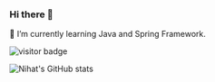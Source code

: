 ### Hi there 👋

🌱 I’m currently learning Java and Spring Framework.

![visitor badge](https://visitor-badge.glitch.me/badge?page_id=nihatcancivi.visitor-badge)

![Nihat's GitHub stats](https://github-readme-stats.vercel.app/api?username=nihatcancivi&show_icons=true&theme=tokyonight)


<!--
**nihatcancivi/nihatcancivi** is a ✨ _special_ ✨ repository because its `README.md` (this file) appears on your GitHub profile.

Here are some ideas to get you started:

- 🔭 I’m currently working on ...
-🌱 I’m currently learning IOS development with Swift.
- 👯 I’m looking to collaborate on ...
- 🤔 I’m looking for help with ...
- 💬 Ask me about ...
- 📫 How to reach me: ...
- 😄 Pronouns: ...
- ⚡ Fun fact: ...
-->
